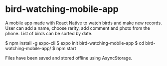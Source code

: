 # bird-watching-mobile-app
A mobile app made with React Native to watch birds and make new records. User can add a name, choose rarity, add comment and photo from the phone. List of birds can be sorted by date.

$ npm install -g expo-cli
$ expo init bird-watching-mobile-app
$ cd bird-watching-mobile-app/
$ npm start

Files have been saved and stored offline using AsyncStorage.